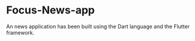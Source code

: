 # Focus-News-app
An news application has been built using the Dart language and the Flutter framework.
